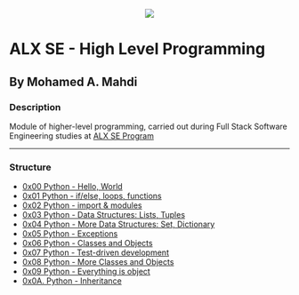 <p align="center">
  <img src="https://www.alxafrica.com/wp-content/uploads/2022/01/header-logo.png">
</p>

# ALX SE - High Level Programming

## By Mohamed A. Mahdi

### Description

Module of higher-level programming, carried out during Full Stack Software Engineering studies at [ALX SE Program](https://www.alxafrica.com/programme_post/full-stack-software-engineer/)

------------------

### Structure

* [0x00 Python - Hello, World](https://github.com/Moh-A-Mahdi/alx-higher_level_programming/tree/main/0x00-python-hello_world)
* [0x01 Python - if/else, loops, functions](https://github.com/Moh-A-Mahdi/alx-higher_level_programming/tree/main/0x01-python-if_else_loops_functions)
* [0x02 Python - import & modules](https://github.com/Moh-A-Mahdi/alx-higher_level_programming/tree/main/0x02-python-import_modules)
* [0x03 Python - Data Structures: Lists, Tuples](https://github.com/Moh-A-Mahdi/alx-higher_level_programming/tree/main/0x03-python-data_structures)
* [0x04 Python - More Data Structures: Set, Dictionary](https://github.com/Moh-A-Mahdi/alx-higher_level_programming/tree/main/0x04-python-more_data_structures)
* [0x05 Python - Exceptions](https://github.com/Moh-A-Mahdi/alx-higher_level_programming/tree/main/0x05-python-exceptions)
* [0x06 Python - Classes and Objects](https://github.com/Moh-A-Mahdi/alx-higher_level_programming/tree/main/0x06-python-classes)
* [0x07 Python - Test-driven development](https://github.com/Moh-A-Mahdi/alx-higher_level_programming/tree/main/0x07-python-test_driven_development)
* [0x08 Python - More Classes and Objects](https://github.com/Moh-A-Mahdi/alx-higher_level_programming/tree/main/0x08-python-more_classes)
* [0x09 Python - Everything is object](https://github.com/Moh-A-Mahdi/alx-higher_level_programming/tree/main/0x09-python-everything_is_object)
* [0x0A. Python - Inheritance](https://github.com/Moh-A-Mahdi/alx-higher_level_programming/tree/main/0x0A-python-inheritance)
